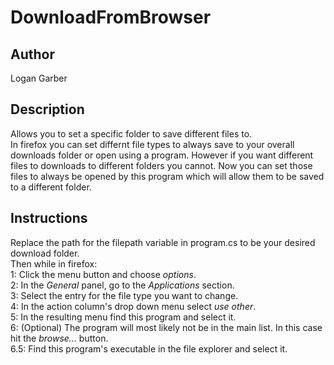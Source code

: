 # DownloadFromBrowser
## Author
Logan Garber

## Description 
Allows you to set a specific folder to save different files to.  
In firefox you can set differnt file types to always save to your overall downloads folder or open using a program. However if you want different files to downloads to different folders you cannot. Now you can set those files to always be opened by this program which will allow them to be saved to a different folder.

## Instructions
Replace the path for the filepath variable in program.cs to be your desired download folder.  
Then while in firefox:  
1: Click the menu button and choose *options*.  
2: In the *General* panel, go to the *Applications* section.  
3: Select the entry for the file type you want to change.  
4: In the action column's drop down menu select *use other*.  
5: In the resulting menu find this program and select it.  
6: (Optional) The program will most likely not be in the main list. In this case hit the *browse...* button.  
6.5: Find this program's executable in the file explorer and select it.  
